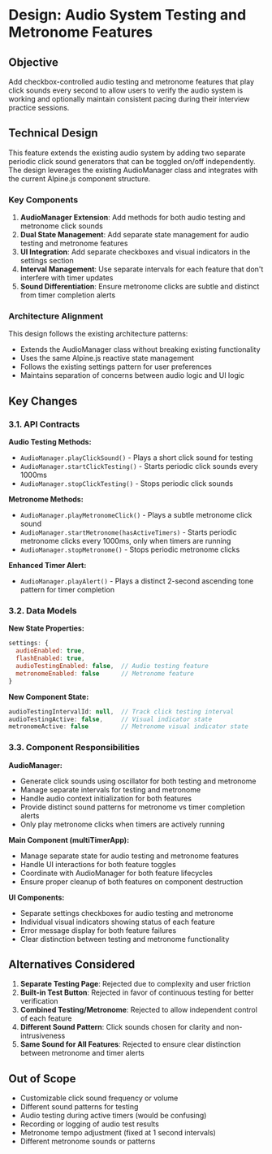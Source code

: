 # Design: Audio System Testing and Metronome Features

## Objective

Add checkbox-controlled audio testing and metronome features that play click sounds every second to allow users to verify the audio system is working and optionally maintain consistent pacing during their interview practice sessions.

## Technical Design

This feature extends the existing audio system by adding two separate periodic click sound generators that can be toggled on/off independently. The design leverages the existing AudioManager class and integrates with the current Alpine.js component structure.

### Key Components

1. **AudioManager Extension**: Add methods for both audio testing and metronome click sounds
2. **Dual State Management**: Add separate state management for audio testing and metronome features
3. **UI Integration**: Add separate checkboxes and visual indicators in the settings section
4. **Interval Management**: Use separate intervals for each feature that don't interfere with timer updates
5. **Sound Differentiation**: Ensure metronome clicks are subtle and distinct from timer completion alerts

### Architecture Alignment

This design follows the existing architecture patterns:

- Extends the AudioManager class without breaking existing functionality
- Uses the same Alpine.js reactive state management
- Follows the existing settings pattern for user preferences
- Maintains separation of concerns between audio logic and UI logic

## Key Changes

### 3.1. API Contracts

**Audio Testing Methods:**

- `AudioManager.playClickSound()` - Plays a short click sound for testing
- `AudioManager.startClickTesting()` - Starts periodic click sounds every 1000ms
- `AudioManager.stopClickTesting()` - Stops periodic click sounds

**Metronome Methods:**

- `AudioManager.playMetronomeClick()` - Plays a subtle metronome click sound
- `AudioManager.startMetronome(hasActiveTimers)` - Starts periodic metronome clicks every 1000ms, only when timers are running
- `AudioManager.stopMetronome()` - Stops periodic metronome clicks

**Enhanced Timer Alert:**

- `AudioManager.playAlert()` - Plays a distinct 2-second ascending tone pattern for timer completion

### 3.2. Data Models

**New State Properties:**

```javascript
settings: {
  audioEnabled: true,
  flashEnabled: true,
  audioTestingEnabled: false,  // Audio testing feature
  metronomeEnabled: false      // Metronome feature
}
```

**New Component State:**

```javascript
audioTestingIntervalId: null,  // Track click testing interval
audioTestingActive: false,     // Visual indicator state
metronomeActive: false         // Metronome visual indicator state
```

### 3.3. Component Responsibilities

**AudioManager:**

- Generate click sounds using oscillator for both testing and metronome
- Manage separate intervals for testing and metronome
- Handle audio context initialization for both features
- Provide distinct sound patterns for metronome vs timer completion alerts
- Only play metronome clicks when timers are actively running

**Main Component (multiTimerApp):**

- Manage separate state for audio testing and metronome features
- Handle UI interactions for both feature toggles
- Coordinate with AudioManager for both feature lifecycles
- Ensure proper cleanup of both features on component destruction

**UI Components:**

- Separate settings checkboxes for audio testing and metronome
- Individual visual indicators showing status of each feature
- Error message display for both feature failures
- Clear distinction between testing and metronome functionality

## Alternatives Considered

1. **Separate Testing Page**: Rejected due to complexity and user friction
2. **Built-in Test Button**: Rejected in favor of continuous testing for better verification
3. **Combined Testing/Metronome**: Rejected to allow independent control of each feature
4. **Different Sound Pattern**: Click sounds chosen for clarity and non-intrusiveness
5. **Same Sound for All Features**: Rejected to ensure clear distinction between metronome and timer alerts

## Out of Scope

- Customizable click sound frequency or volume
- Different sound patterns for testing
- Audio testing during active timers (would be confusing)
- Recording or logging of audio test results
- Metronome tempo adjustment (fixed at 1 second intervals)
- Different metronome sounds or patterns
